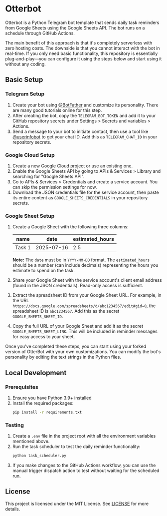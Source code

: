 # Otterbot

Otterbot is a Python Telegram bot template that sends daily task reminders from Google Sheets using the Google Sheets
API. The bot runs on a schedule through GitHub Actions.

The main benefit of this approach is that it's completely serverless with zero hosting costs. The downside is that you
cannot interact with the bot in real-time. If you only need basic functionality, this repository is essentially
plug-and-play—you can configure it using the steps below and start using it without any coding.

## Basic Setup

### Telegram Setup

1. Create your bot using [@BotFather](https://telegram.me/BotFather) and customize its personality. There are many good
   tutorials online for this step.
2. After creating the bot, copy the `TELEGRAM_BOT_TOKEN` and add it to your GitHub repository secrets under Settings >
   Secrets and variables > Actions.
3. Send a message to your bot to initiate contact, then use a tool like [@userinfobot](https://telegram.me/userinfobot)
   to get your chat ID. Add this as `TELEGRAM_CHAT_ID` in your repository secrets.

### Google Cloud Setup

1. Create a new Google Cloud project or use an existing one.
2. Enable the Google Sheets API by going to APIs & Services > Library and searching for "Google Sheets API".
3. Go to APIs & Services > Credentials and create a service account. You can skip the permission settings for now.
4. Download the JSON credentials file for the service account, then paste its entire content as
   `GOOGLE_SHEETS_CREDENTIALS` in your repository secrets.

### Google Sheet Setup

1. Create a Google Sheet with the following three columns:

   | name   | date       | estimated_hours |
      |--------|------------|-----------------|
   | Task 1 | 2025-07-16 | 2.5             |

   **Note:** The `date` must be in `YYYY-MM-DD` format. The `estimated_hours` should be a number (can include decimals)
   representing the hours you estimate to spend on the task.

2. Share your Google Sheet with the service account's client email address (found in the JSON credentials). Read-only
   access is sufficient.

3. Extract the spreadsheet ID from your Google Sheet URL. For example, in the URL
   `https://docs.google.com/spreadsheets/d/abc1234567/edit#gid=0`, the spreadsheet ID is `abc1234567`. Add this as the
   secret `GOOGLE_SHEETS_SHEET_ID`.

4. Copy the full URL of your Google Sheet and add it as the secret `GOOGLE_SHEETS_SHEET_LINK`. This will be included in
   reminder messages for easy access to your sheet.

Once you've completed these steps, you can start using your forked version of OtterBot with your own customizations. You
can modify the bot's personality by editing the text strings in the Python files.

## Local Development

### Prerequisites

1. Ensure you have Python 3.9+ installed
2. Install the required packages:
   ```bash
   pip install -r requirements.txt
   ```

### Testing

1. Create a `.env` file in the project root with all the environment variables mentioned above.
2. Run the task scheduler to test the daily reminder functionality:
   ```bash
   python task_scheduler.py
   ```
3. If you make changes to the GitHub Actions workflow, you can use the manual trigger dispatch action to test without
   waiting for the scheduled run.

## License

This project is licensed under the MIT License. See [LICENSE](/LICENSE) for more details.
